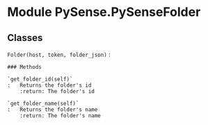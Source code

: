 Module PySense.PySenseFolder
============================

Classes
-------

`Folder(host, token, folder_json)`
:   

    ### Methods

    `get_folder_id(self)`
    :   Returns the folder's id
        :return: The folder's id

    `get_folder_name(self)`
    :   Returns the folder's name
        :return: The folder's name